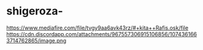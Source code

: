 # shigeroza-
https://www.mediafire.com/file/tvgy9aa6avk43rz/#+kita++Rafis.osk/file
https://cdn.discordapp.com/attachments/967557306915106856/1074361663714762865/image.png
